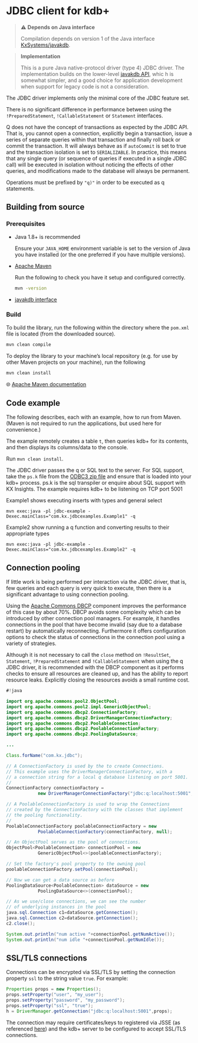 # JDBC client for kdb+

> :warning: **Depends on Java interface**
>
> Compilation depends on version 1 of the Java interface
> [KxSystems/javakdb](https://github.com/KxSystems/javakdb/releases/tag/1.0).

> **Implementation**
>
> This is a pure Java native-protocol driver (type 4) JDBC driver. The implementation builds on the lower-level [javakdb API](https://github.com/KxSystems/javakdb), whic
h is somewhat simpler, and a good choice for application development when support for legacy code is not a consideration.

The JDBC driver implements only the minimal core of the JDBC feature set. 

There is no significant difference in performance between using the `!PreparedStatement`, `!CallableStatement` or `Statement` interfaces.

Q does not have the concept of transactions as expected by the JDBC API. 
That is, you cannot open a connection, explicitly begin a transaction, issue a series of separate queries within that transaction and finally roll back or commit the transaction. 
It will always behave as if `autoCommit` is set to true and the transaction isolation is set to `SERIALIZABLE`.
In practice, this means that any single query (or sequence of queries if executed in a single JDBC call) will be executed in isolation without noticing the effects of other queries, and modifications made to the database will always be permanent.

Operations must be prefixed by `"q)"` in order to be executed as q statements. 

## Building from source

### Prerequisites

-   Java 1.8+ is recommended

	Ensure your `JAVA_HOME` environment variable is set to the version of Java you have installed (or the one preferred if you have multiple versions).

-   [Apache Maven](https://maven.apache.org/)

	Run the following to check you have it setup and configured correctly.

	```bash
	mvn -version
	```
-	[javakdb interface](https://github.com/KxSystems/javakdb)


### Build

To build the library, run the following within the directory where the `pom.xml` file is located (from the downloaded source). 

```bash
mvn clean compile
```

To deploy the library to your machine’s local repository (e.g. for use by other Maven projects on your machine), run the following

```bash
mvn clean install
```

:globe_with_meridians:
[Apache Maven documentation](https://maven.apache.org/guides) 


## Code example

The following describes, each with an example, how to run from Maven. (Maven is not required to run the applications, but used here for convenience.)

The example remotely creates a table `t`, then queries kdb+ for its contents, and then displays its columns/data to the console.

Run `mvn clean install`.

The JDBC driver passes the q or SQL text to the server. 
For SQL support, take the `ps.k` file from the [ODBC3 zip file](https://code.kx.com/q/interfaces/q-server-for-odbc3/)
and ensure that is loaded into your kdb+ process. ps.k is the sql transpiler or enquire about SQL support with KX Insights. The example requires kdb+ to be listening on TCP port 5001

Example1 shows executing inserts with types and general select

```mvn exec:java -pl jdbc-example -Dexec.mainClass="com.kx.jdbcexamples.Example1" -q```

Example2 show running a q function and converting results to their appropriate types

```mvn exec:java -pl jdbc-example -Dexec.mainClass="com.kx.jdbcexamples.Example2" -q```

## Connection pooling

If little work is being performed per interaction via the JDBC driver,
that is, few queries and each query is very quick to execute,
then there is a significant advantage to using connection pooling.

Using the [Apache Commons DBCP](https://commons.apache.org/proper/commons-dbcp/) component improves the performance of this case by about 70%.
DBCP avoids some complexity which can be introduced by other connection pool managers.
For example, it handles connections in the pool that have become invalid (say due to a database restart) by automatically reconnecting.
Furthermore it offers configuration options to check the status of connections in the connection pool using a variety of strategies.

Although it is not necessary to call the `close` method on `!ResultSet`, `Statement`, `!PreparedStatement` and `!CallableStatement` when using the q JDBC driver,
it is recommended with the DBCP component as it performs checks to ensure all resources are cleaned up, and has the ability to report resource leaks.
Explicitly closing the resources avoids a small runtime cost.

```java
#!java

import org.apache.commons.pool2.ObjectPool;
import org.apache.commons.pool2.impl.GenericObjectPool;
import org.apache.commons.dbcp2.ConnectionFactory;
import org.apache.commons.dbcp2.DriverManagerConnectionFactory;
import org.apache.commons.dbcp2.PoolableConnection;
import org.apache.commons.dbcp2.PoolableConnectionFactory;
import org.apache.commons.dbcp2.PoolingDataSource;

...

Class.forName("com.kx.jdbc");

// A ConnectionFactory is used by the to create Connections.
// This example uses the DriverManagerConnectionFactory, with a
// a connection string for a local q database listening on port 5001.
//
ConnectionFactory connectionFactory =
            new DriverManagerConnectionFactory("jdbc:q:localhost:5001",null);

// A PoolableConnectionFactory is used to wrap the Connections
// created by the ConnectionFactory with the classes that implement
// the pooling functionality.
//
PoolableConnectionFactory poolableConnectionFactory = new 
            PoolableConnectionFactory(connectionFactory, null);

// An ObjectPool serves as the pool of connections.
ObjectPool<PoolableConnection> connectionPool = new 
            GenericObjectPool<>(poolableConnectionFactory);

// Set the factory's pool property to the owning pool
poolableConnectionFactory.setPool(connectionPool);

// Now we can get a data source as before
PoolingDataSource<PoolableConnection> dataSource = new 
            PoolingDataSource<>(connectionPool);

// As we use/close connections, we can see the number
// of underlying instances in the pool
java.sql.Connection c1=dataSource.getConnection();
java.sql.Connection c2=dataSource.getConnection();
c2.close();

System.out.println("num active "+connectionPool.getNumActive());
System.out.println("num idle "+connectionPool.getNumIdle());
```

## SSL/TLS connections

Connections can be encrypted via SSL/TLS by setting the connection property `ssl` to the string value `true`.
For example:

```java
Properties props = new Properties();
props.setProperty("user", "my_user");
props.setProperty("password", "my_password");
props.setProperty("ssl", "true");
h = DriverManager.getConnection("jdbc:q:localhost:5001",props);
```

The connection may require certificates/keys to registered via JSSE (as referenced [here](https://github.com/KxSystems/javakdb/tree/master/docs#ssltls))
and the kdb+ server to be configured to accept SSL/TLS connections.
